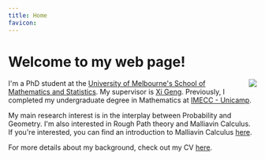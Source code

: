 ```yaml
---
title: Home
favicon:
---
```


# Welcome to my web page!

<img style="float: right;" src="https://avatars.githubusercontent.com/u/65835635?v=4.jpg">

I'm a PhD student at the [University of Melbourne's School of Mathematics and Statistics](https://ms.unimelb.edu.au/). My supervisor is [Xi Geng](https://researchers.ms.unimelb.edu.au/~xgge@unimelb/). Previously, I completed my undergraduate degree in Mathematics at [IMECC - Unicamp](https://www.ime.unicamp.br/).

My main research interest is in the interplay between Probability and Geometry. I'm also interested in Rough Path theory and Malliavin Calculus. If you're interested, you can find an introduction to Malliavin Calculus [here](https://github.com/adairneto/Malliavin-Calculus/blob/main/seminario.pdf).

For more details about my background, check out my CV [here](https://github.com/adairneto/CV/blob/main/CV.pdf).
